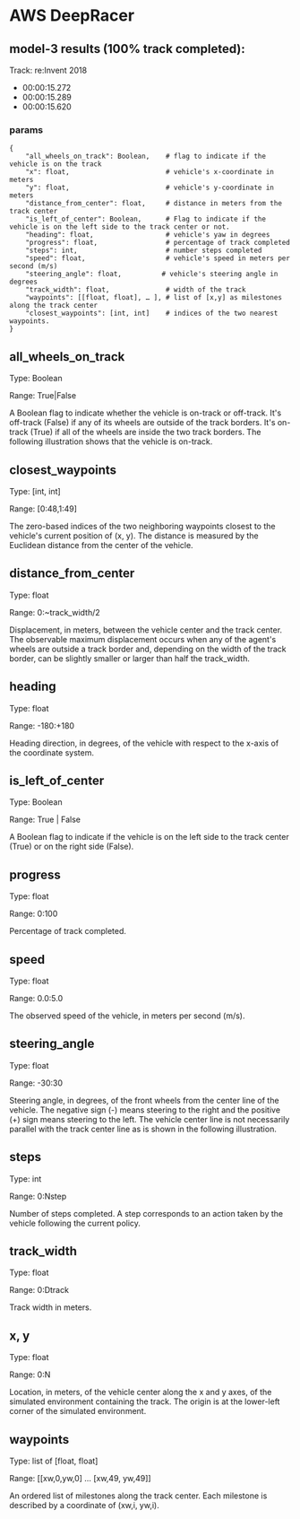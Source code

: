 # AWS DeepRacer 

model-3 results (100% track completed):
---
Track: re:Invent 2018
- 00:00:15.272
- 00:00:15.289
- 00:00:15.620


### params

```
{
    "all_wheels_on_track": Boolean,    # flag to indicate if the vehicle is on the track
    "x": float,                        # vehicle's x-coordinate in meters
    "y": float,                        # vehicle's y-coordinate in meters
    "distance_from_center": float,     # distance in meters from the track center 
    "is_left_of_center": Boolean,      # Flag to indicate if the vehicle is on the left side to the track center or not. 
    "heading": float,                  # vehicle's yaw in degrees
    "progress": float,                 # percentage of track completed
    "steps": int,                      # number steps completed
    "speed": float,                    # vehicle's speed in meters per second (m/s)
    "steering_angle": float,          # vehicle's steering angle in degrees
    "track_width": float,              # width of the track
    "waypoints": [[float, float], … ], # list of [x,y] as milestones along the track center
    "closest_waypoints": [int, int]    # indices of the two nearest waypoints.
}
```



all_wheels_on_track
---

Type: Boolean

Range: True|False

A Boolean flag to indicate whether the vehicle is on-track or off-track. It's off-track (False) if any of its wheels are outside of the track borders. It's on-track (True) if all of the wheels are inside the two track borders. The following illustration shows that the vehicle is on-track.

 
closest_waypoints
---

Type: [int, int]

Range: [0:48,1:49]

The zero-based indices of the two neighboring waypoints closest to the vehicle's current position of (x, y). The distance is measured by the Euclidean distance from the center of the vehicle.


distance_from_center
---

Type: float

Range: 0:~track_width/2

Displacement, in meters, between the vehicle center and the track center. The observable maximum displacement occurs when any of the agent's wheels are outside a track border and, depending on the width of the track border, can be slightly smaller or larger than half the track_width. 

heading
---

Type: float

Range: -180:+180

Heading direction, in degrees, of the vehicle with respect to the x-axis of the coordinate system.

 
is_left_of_center
---

Type: Boolean

Range: True | False

A Boolean flag to indicate if the vehicle is on the left side to the track center (True) or on the right side (False).


progress
---

Type: float

Range: 0:100

Percentage of track completed.


speed
---

Type: float

Range: 0.0:5.0

The observed speed of the vehicle, in meters per second (m/s). 


steering_angle
---

Type: float

Range: -30:30

Steering angle, in degrees, of the front wheels from the center line of the vehicle. The negative sign (-) means steering to the right and the positive (+) sign means steering to the left. The vehicle center line is not necessarily parallel with the track center line as is shown in the following illustration.

steps
---

Type: int

Range: 0:Nstep

Number of steps completed. A step corresponds to an action taken by the vehicle following the current policy.


track_width
---

Type: float

Range: 0:Dtrack

Track width in meters.

x, y
---

Type: float

Range: 0:N

Location, in meters, of the vehicle center along the x and y axes, of the simulated environment containing the track. The origin is at the lower-left corner of the simulated environment.

 
waypoints
---

Type: list of [float, float]

Range: [[xw,0,yw,0] … [xw,49, yw,49]]

An ordered list of milestones along the track center. Each milestone is described by a coordinate of (xw,i, yw,i). 
